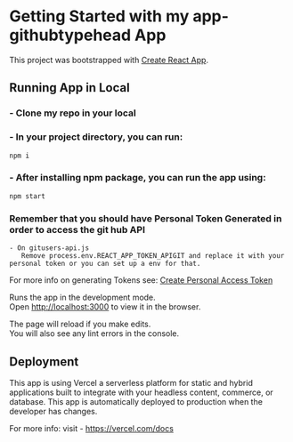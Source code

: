 # Getting Started with my app-githubtypehead App

This project was bootstrapped with [Create React App](https://github.com/facebook/create-react-app).

## Running App in Local
 ###  - Clone my repo in your local
 ###  - In your project directory, you can run:
    npm i
 ###  - After installing npm package, you can run the app using:
    npm start

 ### Remember that you should have Personal Token Generated in order to access the git hub API
    - On gitusers-api.js
       Remove process.env.REACT_APP_TOKEN_APIGIT and replace it with your personal token or you can set up a env for that.
 
For more info on generating Tokens see: [Create Personal Access Token](https://docs.github.com/en/github/authenticating-to-github/keeping-your-account-and-data-secure/creating-a-personal-access-token)

Runs the app in the development mode.\
Open [http://localhost:3000](http://localhost:3000) to view it in the browser.

The page will reload if you make edits.\
You will also see any lint errors in the console.

## Deployment
This app is using Vercel a serverless platform for static and hybrid applications built to integrate with your headless content, commerce, or database.
This app is automatically deployed to production when the developer has changes.

For more info: visit - https://vercel.com/docs
